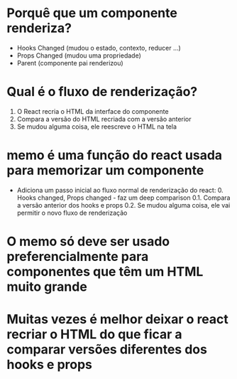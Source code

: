 # Porquê que um componente renderiza?
  - Hooks Changed (mudou o estado, contexto, reducer ...)
  - Props Changed (mudou uma propriedade)
  - Parent (componente pai renderizou)

# Qual é o fluxo de renderização?
  1. O React recria o HTML da interface do componente
  2. Compara a versão do HTML recriada com a versão anterior
  3. Se mudou alguma coisa, ele reescreve o HTML na tela

# memo é uma função do react usada para memorizar um componente
  - Adiciona um passo inicial ao fluxo normal de renderização do react:
    0. Hooks changed, Props changed - faz um deep comparison
    0.1. Compara a versão anterior dos hooks e props
    0.2. Se mudou alguma coisa, ele vai permitir o novo fluxo de renderização

# O memo só deve ser usado preferencialmente para componentes que têm um HTML muito grande
# Muitas vezes é melhor deixar o react recriar o HTML do que ficar a comparar versões diferentes dos hooks e props